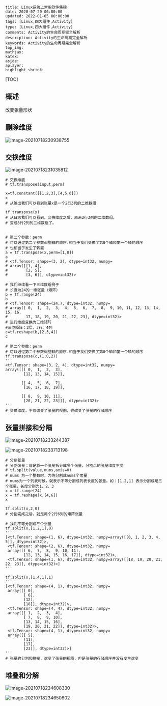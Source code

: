 ```
title: Linux系统上常用软件集锦
date: 2020-07-20 00:00:00
updated: 2022-01-05 00:00:00
tags: [Linux,四大组件,Activity]
type: [Linux,四大组件,Activity]
comments: Activity的生命周期完全解析
description: Activity的生命周期完全解析
keywords: Activity的生命周期完全解析
top_img:
mathjax:
katex:
aside:
aplayer:
highlight_shrink:
```

[TOC]



## 概述









改变张量形状







## 删除维度

![image-20210718230938755](https://gitee.com/frewen1225/ImageUploader/raw/master/img/20210718230942.png)



## 交换维度

![image-20210718231035812](https://gitee.com/frewen1225/ImageUploader/raw/master/img/20210718231038.png)

```pyhon
# 交换维度
# tf.transpose(input,perm)

x=tf.constant([[1,2,3],[4,5,6]])
x
# 从输出我们可以看到张量x是一个2行3列的二维数组

tf.transpose(x)
# 从日志我们可以看到。交换维度之后，原来2行3列的二维数组。
# 变成3行2列的二维数组了。


# 第二个参数：perm
# 可以通过第二个参数调整轴的顺序.相当于我们交换了第0个轴和第一个轴的顺序
# 也相当于发生了转置
a = tf.transpose(x,perm=[1,0])
a
# <tf.Tensor: shape=(3, 2), dtype=int32, numpy=
# array([[1, 4],
#        [2, 5],
#        [3, 6]], dtype=int32)>

# 我们继续看一下三维数组例子
# 长度为24的一维张量（矩阵）
b = tf.range(24)
b
# <tf.Tensor: shape=(24,), dtype=int32, numpy=
# array([ 0,  1,  2,  3,  4,  5,  6,  7,  8,  9, 10, 11, 12, 13, 14, 15, 16,
#        17, 18, 19, 20, 21, 22, 23], dtype=int32)>
# 进行维度变换为三维矩阵
#三位矩阵：2层、3行、4列
c=tf.reshape(b,[2,3,4])
c

# 第二个参数：perm
# 可以通过第二个参数调整轴的顺序.相当于我们交换了第0个轴和第一个轴的顺序
tf.transpose(c,(1,0,2))
'''
<tf.Tensor: shape=(3, 2, 4), dtype=int32, numpy=
array([[[ 0,  1,  2,  3],
        [12, 13, 14, 15]],

       [[ 4,  5,  6,  7],
        [16, 17, 18, 19]],

       [[ 8,  9, 10, 11],
        [20, 21, 22, 23]]], dtype=int32)>
'''    
# 交换维度，不仅改变了张量的视图、也改变了张量的存储顺序

```



## 张量拼接和分隔

![image-20210718233244387](https://gitee.com/frewen1225/ImageUploader/raw/master/img/20210718233246.png)

![image-20210718233713198](https://gitee.com/frewen1225/ImageUploader/raw/master/img/20210718233715.png)

```
# 分割张量
# 分割张量：就是将一个张量拆分成多个张量。分割后的张量维度不变
# tf.split(value,nums,axis=0)
# nums 为一个整数时，为等分割成nums个常量
# nums为一个列表时候，就表示不等分割成列表长度的张量。如：[1,2,1] 表示分割成是三个张量，长度分别为1，2，3
x = tf.range(24)
x = tf.reshape(x,[4,6])
x

tf.split(x,2,0)
# 分割完成之后，就是两个2行6列的矩阵张量

# 我们不等分割成三个张量
tf.split(x,[1,2,1],0)
'''
[<tf.Tensor: shape=(1, 6), dtype=int32, numpy=array([[0, 1, 2, 3, 4, 5]], dtype=int32)>,
 <tf.Tensor: shape=(2, 6), dtype=int32, numpy=
 array([[ 6,  7,  8,  9, 10, 11],
        [12, 13, 14, 15, 16, 17]], dtype=int32)>,
 <tf.Tensor: shape=(1, 6), dtype=int32, numpy=array([[18, 19, 20, 21, 22, 23]], dtype=int32)>]
'''

tf.split(x,[1,4,1],1)
'''
[<tf.Tensor: shape=(4, 1), dtype=int32, numpy=
 array([[ 0],
        [ 6],
        [12],
        [18]], dtype=int32)>,
 <tf.Tensor: shape=(4, 4), dtype=int32, numpy=
 array([[ 1,  2,  3,  4],
        [ 7,  8,  9, 10],
        [13, 14, 15, 16],
        [19, 20, 21, 22]], dtype=int32)>,
 <tf.Tensor: shape=(4, 1), dtype=int32, numpy=
 array([[ 5],
        [11],
        [17],
        [23]], dtype=int32)>]
'''
# 张量的分割和拼接，改变了张量的视图，但是张量的存储顺序并没有发生改变
```

## 堆叠和分解

![image-20210718234608330](https://gitee.com/frewen1225/ImageUploader/raw/master/img/20210718234609.png)

![image-20210718234650802](https://gitee.com/frewen1225/ImageUploader/raw/master/img/20210718234653.png)

